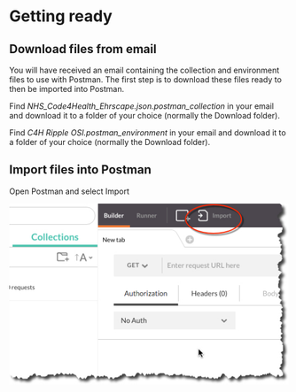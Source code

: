 # Getting ready
## Download files from email
You will have received an email containing the collection and environment files to use with Postman. The first step is to download these files ready to then be imported into Postman.

Find *NHS_Code4Health_Ehrscape.json.postman_collection* in your email and download it to a folder of your choice (normally the Download folder).

Find *C4H Ripple OSI.postman_environment* in your email and download it to a folder of your choice (normally the Download folder).

## Import files into Postman
Open Postman and select Import

![Import](./Images/ImportFilesIntoPostman.jpg)
